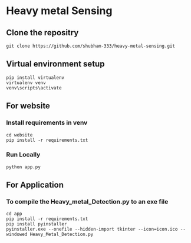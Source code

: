 # Heavy metal Sensing

## Clone the repositry
`git clone https://github.com/shubham-333/heavy-metal-sensing.git`

## Virtual environment setup
```
pip install virtualenv
virtualenv venv
venv\scripts\activate
```

## For website

### Install requirements in venv
```
cd website
pip install -r requirements.txt
```
### Run Locally
```
python app.py
```  

## For Application

### To compile the Heavy_metal_Detection.py to an exe file
```
cd app
pip install -r requirements.txt
pip install pyinstaller
pyinstaller.exe --onefile --hidden-import tkinter --icon=icon.ico --windowed Heavy_Metal_Detection.py
```
